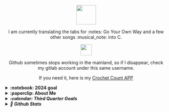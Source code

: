 <!-- I have left this file very messy intentionally. I am enjoying bbbbbbbb watching this file grow and reform. It is interesting for me.  Teeeeeeeeest gggggggg yyyyyyy cccccccccc vvvvvvvv  bbbbbb ddddddddd gggggggg pppppppppp ttttttttcvnnnnnnnnnt hhhh eegfgeesehkuhgh vbncvnbcvn jmghkgkjk;hj;kgeeeee mmmeeeeeee ewwwww keeeeeeeeeeeey j jkjkj kgjkkjjg jkohujjosdfsl ffgsfdsfdhg gjfghjfdgdfgfg rt5yrtyrty tyjtjtjtydfv jghf this i s cute, eh? making my emotes fdgfdgdfgwwewas  675yutyudhjkghk bnmbvm proofreading 11-29 gyfry,nmbjk.uryu fsdfsdf hfggdc gdfgsd gdty tyd ftdyu ftu fyu  emotes round 2!  two animated done! dfgsWEMJHijkouk rthryreyre  dsfliutewwpikasdAD HAPPY NEW YEAR kdhfgkjhs ttv to prism 


And I have been making great strides with digital art. I'm starting to not hate everything I make. fgdddddddddd

2024-03-25, i spent about an hour trying to fetch the depo, which i only have like half an hour until my call now. Daruma time! I am so sore and tired. A thunderstorm started while we were running at the asia games park. hjashdfjahfsjhajsfhasdfasdf

teeeeeeeeeeeeeesting 2024-03-20, 03-22 i cleaned all day

I've been busy designing these past few days. 2023-01-03

Should I upload my yt and bb videos to github too? Probably not, but maybe that vemoe site?

I am currently working on 30 days of drawing daily. I might keep going with it to 100 days like ïdid with the drinking streak. Non-drinking, but I should probab ly calculate whether I have passed 100 days yet. For not drinking any alcohol, I am at 201. Crazy.

I started in October, it's now the 19th of December, but I am still drawing daily. I plan to finish this sketchbook by Lunar New Years or Valentines day. Maybe by a month after opening it.

2024-07-06 Health tests results hyperfocus day. Taking a rest and i'll work in a bit. Just committing to beat midnight. I did review earlier, so it's okay.

2024-07-07 Still feeling out of it today, but tonight I am trying to figure out what is going on with the font awesome urls. This is a safety commit because my brain is really struggling to think today.

2024-07-08 PSB again today. D baught the train tickets for the 9th, so hopefully they just cooperate already.

2024-07-09 Panic packing on like 3 hours of sleep. This is a safety commit. I will work, but the internet will likely suck.

2024 Summer tour ( working notes for project)

2024-07-10 Yesterday was such a fun day! After arriving in Shanghai, we walked around the Huangpu district and to the bund. We walked around the lovely park and enjoyed the less-awful than Hangzhou's 35 degree weather as the humidity was half of what we have been living in. We found cooling shirt spray, which I definiely temperarily enjoy. We ended up at a restaurant David saw online called the Barbarian (pinapple skewer, mushrooms skewer, tri-coloured potatoes, and seabass with a cheesy Korean chili sauce) at the K11 mall. We saw the Oriental Pearl from a distance during the day and went to see the lights along the waterfront at night. It was beautiful. We took pictures with three sets of students, then walking we found a tuesday night Jazz show at a club called Blues & Jazz. IT was alright and expensive. 50 kuai each at the door plus three drinks (110kuai each rounded up), and David asked for water but they brought a big litre bottle of Sanpallegrino (maybe 60kuai). I guess they don't just give out water like bars and restaurants? It's fine, we're dehydrated anyways.

2024-07-11 flight scheduled to Munich. We went to the Shnaghai Museum, and had fantastic schwarma at Eli Shawarma. Made it to the airport early, got through without any issues, then had a yummy kimchi grilled cheese with dry ass chicken at O'Mill's . I ate the chicken seperate. The flight was delayed while we were at the gate but onboard, so we have been sitting here an hour so far just chillin. Many peopl ekeep bitching about their connection flights and such. I have cramps and need a changing coon. I  am alright. It was said to be 60 to 90 minutes, so our layover should be not long enough to see Munich. I am sad, but tired  anyways. This commit was written sitting before the plane takes taxi. KK, love you, byeeeeeeeeeeee

2024-07-12 We flew to Montreal with aslight delay from the air system not working. Noon the next day at my parents, we talked about trains with my dad for like two hours. Now David and Gary are compairing YouTube feeds.

2024-07-13 Went to Happy Lamb Hot Pot with Gary, David, and Ryan from school. it was yummy and good conversation. now we are currently driving on hwy 417 driving to Brazeau's new place for his party tonight. Not sure if people know we are coming.

2024-07-14 Celine and Alex brought a coffee for me, but i missed them as i was asleep. i thanked on text. Marc picked me up to meed david and hangout at guillaume brazeau's. a few hours later Marc drove us to Lise's place off place d'orleans . we are having a beer and figuring out a taxes issue for them. Also, the news is all over Donald Trump being shot recently.

2024-07-15 Relatively relaxed day. Some  intimacy, but mostly errands. Our planned dinner with the three of us and Zack ended up being David and I cooking for the four of us with Claire, Fern, and beau-grand-pere. Corn, and roasted porc belly and chicken. Asperagus, carrots, and a third. All is good. The news says it has been a heat wave. We have been cold. I love visiting for summer! 

2024-07-23 Done camping and being without internet, I believe. Picked up a textbook called Bug Bounty Bootcamp from Chapters today while walking around with Céline.

2024-07-24 Reading BBB today. Logged on to include this studying in my commits. Also, everyone used those QRs for their Wifi now. If you need it for pc, scan using the camera app and type the content following P: (exclusive) into the password field.

2024-07-27 yesterday i barely read BBB. Today is the big Dutrisac party, then tonight we are at Guillaume's again. I will work tomorrow, as it is a movie marathon. I am getting ready and packed quickly now, as I wish to read some more this morning.

2024-07-30 yesterday Veronica picked me up Lise's then we got subway in Embrun before arriving at the parents'. Today i slept in until noon, made an drippy english muffin, and picked up Chinese in Embrun for dinner alone with Dad. well, also played with Axel, whi bumped my nose and lip. The lip has shrunk back down, but my nose gave me a headache. Which i was helping my sister with homework, i asked dad if he had an example of a fallacy. He said the horn of a unicorn because its horn is phallic.

AJR World's Smallest Violin
Roses - saing jhn
shaboozey a bar song
tipsy j-kwon

2024-07-31 well, i am sick of seeing my siblings. Cheryl dropped by, Gary officially left, and now it is just Veronica, the folks, and me. Veronica had started being mean, so i am done hanging out with her. That was yesterday, but it continues into today. Apparently everything I do is wrong, so fuck it, I will chill alone until I can return to David in Orleans. But i am also annoyed with him for over-scheduling us, so now i will be burnt out before we start flying again. Greeeeat.

2024-08-01 i haven't done much today. Just hangngout and downloading episodes of Shoresy and Letterkenny. I am watching too many shows right now, but i started another today Fired On Mars. This afternoon I will have my parents drop me at either Lise's or Celine's. We have a group dinner at Perkins at 19:00. Eggs Benny!

2024-08-08 (because it's after midnight) We have been home since the night of th 7th, so i am finally updating now. We have been rather exhausted, so we mostly just did house work between naps. Yesterday morning (the 7th) we took a 05:30, 5km walk and grabbed jianbing and baozi. 

2024-08-09 Yesterday I meant to study or work or paint, however I ended up having a nap (well just sleeping the night) between 6pm and 23:00. Sucks, as i meant this to only be a two hour nap at maximum. 23:00-ish to around 03:00 I cleaned and tried to return our home to normal. We will be heading out for a walk ina bout an hour.

2024-08-11 worked on wall printer and crochet started cat ear rectangle hat

2024-08-13 i think i just crocheted and tried not to puke all day yesterday. Today I am working on the wall printed and crocheting the Chubby Chick 🐥 

2024-08-15 working on videos. three new ones recorded and ready (well, transferring via bluetooth) for editing. Editing one of the three now.

2024-08-20 I crocheted the chicken today, and finally replaced the burnt out light socket in the kitchen. Tomorrow I will force myself to study all day. Tonight I will review my code and figure out a plan for tomorrow.

2024-08-21 I reviewed my scrimba js study notes in the recap file. I felt confident in my memory, so now I will continue the course this afternoon. I will take a break and crochet or draw for now. 80-22 i crochet a bag for carrying my ipad about in. it's cute. I did pretty well. it would probably get a 70% if graded. Not bad considering it is my 5th thing i have crocheted 

2024-08-24 today is scrimba day. I can feel it! Once Suze is done and I am awake, I'll start.

tomorrow i will rock a full 12 hours. Tonight i am cleaning my office in preparation for a full few days

2024-09-03 new phone day! My last was 2019, and 2017                         fourth too

2-25-09-05 Today i am trying to figure out how to start a .bat file with task scheduler because I do the same task every time i turn on my laptop. Also I streamed for the first time. Dino game and started OBS

2024-09-06 tried to stream from pc but too many issues. Might try David's computer. 07  streeeeeeeeeeam 08 editing and stream. I plan to code too. 08, 09, too

2024-09-13 04:40 iPad dead. Shower and bed

2024-09-16 streamed, but not yesterday because I was social. Today was a good stream :)

2024-09-17 my new streamer from yesterday hung out with me today again. I like chatting with him, Bensen, and my otehr viewers/followers. I like this all so far. People have started to mention my camera being off, but i think i will wait until like 20 followers or 50 followers. 50 is affiliate numbers. Today i am at 7/10 followers, and one follower lost to account deactivation/termination.

2024-09-19 doing my nails then gaming stream. Second typhoon in a week (14 or 15 of season) was redirected up to Shanghai again.

2024-09-21 skipped morning stream. Feeling guilty. I think i may need to push it back on the schedule. (Saturday's )

2024-09-26 met 420StonerBabe on twitch, hopefully we will be able to pair up sometimes. I got 5 new followers today, so 32 to go until affiliation (50) like 700 comments, 8 chatters, and hosted the first thursday followers event.

2024-09-28 streamed and drew. put screens in windows. Waffles!

-->


<div align="center" id="trophiesAndShowingOff" tabindex="-1" >

  
  <div tabindex="-1">
     <p align="center">
     <img src="https://user-images.githubusercontent.com/5679180/79618120-0daffb80-80be-11ea-819e-d2b0fa904d07.gif" width="61px">
  </div>
  
  <p> I am currently translating the tabs for :notes: Go Your Own Way and a few other songs :musical_note: into C.<!-- It is going well, but i got distracted by Android and a Data Science course.--> <!-- and a local site to inform English-speakers (not a local language, but there is a huge population) on whether the air-raid sirens they hear are an actual emergency. --> </p>
  


  
  

</p>

  <div tabindex="-1">
  <img src="https://teiresa.github.io/background/typeWriter/typewriter.gif" height="35px">
 <br>
<!--
Github isn't working within mainland, but I cannot see it mentioned anywhere online. I am still working on stuff, it just won't show up here until TBD. If this continues, I may reluctantly join Gitee. I'm currently trying Gitlab under the same username.
  -->

  Github sometimes stops working in the mainland, so if I disappear, check my gitlab account under this same username. 
  <br>
  <p>If you need it, here is my 
  <a href="https://crochetcount.netlify.app/">Crochet Count APP</a></p>
  </div>

  
  
</div>
<details>
  <summary><b>:notebook: 2024 goal</b></summary>
  <ul>
    <li> I am finishing up an English Air-Raid siren schedule site for English speakers in Mainland China.</li>
    <li> Translating music for Aurduino use</li>
    <li> Commissions are open for logos, profile pictures, and various graphic design work. </li>
    <li> I stream on Twitch four nights a week (noon EST). Link in bio, come say hi! </li>
  
  </ul>
  
  <br><br> I'm available for an entry-level or junior front-end dev position. Currently, I can only remote work.
</details>

<!--
<details>
  <summary><b>:notebook: 2022 goal</b></summary>
  I planned to transfer my site <a href="https://techkeen.wixsite.com/website">TechKeen</a> from WIX to My GitHub <a href="https://teiresa.github.io/"> Page </a>. I plan to keep https://teiresa.github.io/ as the highest in the hiarchy, so <i>TechKeen </i> would really just be like a project, but like a project I treat as it's own thing. Currently, the high site is being tricky. I'm working on giving it a complete facelift while I have the time.
  </br></br> In the future, I will hopefully buy a domain. Until then, it gets to live here. 
  
  <br><br> I'm available for an entry-level or junior front-end dev position. Currently, I can only remote work.
</details>
-->

<details>
  <summary><b>:paperclip: About Me</b></summary>
  
  I'm a jack-of-all-trades creator living in China.
  
  <ul>
    <li>I build web applications, both front and backend.</li>
    <li>I am always keen and willing to learn new things to better my work.</li>
    <li>On my free time, I help answer questions on FreeCodeCamp's Forums and read tech articles</li>
    <li>I am available for an entry-level or a junior front-end dev position. Currently, I am only available for remote work.</li>
    <li>I enjoy staying up to date on all Linus Media Group content (LinusTechTips, TechQuickie, ShortCircuit, etc.)</li>
    <li>I love playing with my Arduino </li>
  </ul>
  
 </details>



<details>
  <summary><b><em> :calendar: Third Quarter Goals </em></b></summary>
  For July through September:
    <ul>
      <li> Commit to a balanced schedule </li>
      <li> Commit min 3 days weekly </li>
      <li> Practice HTML5, CSS, bootstrap, JS </li>
      <li> Continue working through FreeCodeCamp's Curriculum </li>
      <!-- <li> Continue working through FutureLearn's Curriculum </li> -->
      <li> Complete & practice Java course for Uni </li>
      <!--<li> Finally finish SoloLearn & PluralSight Courses </li>
       <li> <i> Experiment with Jekyll for my GH pgs </i> </li> -->
      <li> Keep working on Arduino Projects </li>
      <li> Make personal site/portfolio stronger </li>
     </ul
  <!-- IT IS TIME TO UPDATE THESE ALREADY -->
 </details>

<details>
  <summary><b><em> 💾 Github Stats </em></b></summary>
  
  ![GitHub stats](https://github-readme-stats.vercel.app/api?username=teiResa&hide_title=TRUE&show_icons=true&theme=monokai)
  
  ![Jokes Card](https://readme-jokes.vercel.app/api)
  
  <p align="center"><img src="https://github-readme-streak-stats.herokuapp.com/?user=teiResa&a&theme=dark&hide_border=true&date_format=%5BY.%5Dn.j&ring=B54668&currStreakLabel=267824" tabindex="-1"/></p>
  
  
  <p>
  <img src="https://github-readme-stats.vercel.app/api/top-langs/?username=teiResa&layout=compact&theme=vision-friendly-dark"/>
  </p>
  
   
 </details>
      
  
       
      

<!--
**teiResa/teiResa** is a ✨ _special_ ✨ repository because its `README.md` (this file) appears on your GitHub profile.

Here are some ideas to get you started:

- 🔭 I’m currently working on ...
- 🌱 I’m currently learning ...
- 👯 I’m looking to collaborate on ...
- 🤔 I’m looking for help with ...
- 💬 Ask me about ...
- 📫 How to reach me: ...
- 😄 Pronouns: ...
- ⚡ Fun fact: ...
-->
